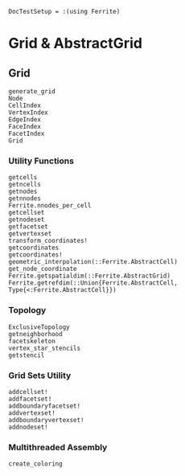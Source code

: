 ```@meta
DocTestSetup = :(using Ferrite)
```

# Grid & AbstractGrid

## Grid

```@docs
generate_grid
Node
CellIndex
VertexIndex
EdgeIndex
FaceIndex
FacetIndex
Grid
```

### Utility Functions

```@docs
getcells
getncells
getnodes
getnnodes
Ferrite.nnodes_per_cell
getcellset
getnodeset
getfacetset
getvertexset
transform_coordinates!
getcoordinates
getcoordinates!
geometric_interpolation(::Ferrite.AbstractCell)
get_node_coordinate
Ferrite.getspatialdim(::Ferrite.AbstractGrid)
Ferrite.getrefdim(::Union{Ferrite.AbstractCell, Type{<:Ferrite.AbstractCell}})
```

### Topology

```@docs
ExclusiveTopology
getneighborhood
facetskeleton
vertex_star_stencils
getstencil
```

### Grid Sets Utility

```@docs
addcellset!
addfacetset!
addboundaryfacetset!
addvertexset!
addboundaryvertexset!
addnodeset!
```

### Multithreaded Assembly
```@docs
create_coloring
```
